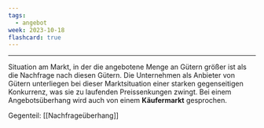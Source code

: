 ```yaml
---
tags:
  - angebot
week: 2023-10-18
flashcard: true
---
```

***

Situation am Markt, in der die angebotene Menge an Gütern größer ist als die Nachfrage nach diesen Gütern. Die Unternehmen als Anbieter von Gütern unterliegen bei dieser Marktsituation einer starken gegenseitigen Konkurrenz, was sie zu laufenden Preissenkungen zwingt. Bei einem Angebotsüberhang wird auch von einem **Käufermarkt** gesprochen.

Gegenteil: [[Nachfrageüberhang]]